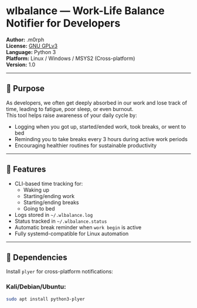 # wlbalance — Work-Life Balance Notifier for Developers

**Author:** .m0rph  
**License:** [GNU GPLv3](https://gnu.org/licenses/gpl-3.0.html)  
**Language:** Python 3  
**Platform:** Linux / Windows / MSYS2 (Cross-platform)  
**Version:** 1.0

---

## 🧘 Purpose

As developers, we often get deeply absorbed in our work and lose track of time, leading to fatigue, poor sleep, or even burnout.  
This tool helps raise awareness of your daily cycle by:

- Logging when you got up, started/ended work, took breaks, or went to bed
- Reminding you to take breaks every 3 hours during active work periods
- Encouraging healthier routines for sustainable productivity

---

## 🚀 Features

- CLI-based time tracking for:
  - Waking up
  - Starting/ending work
  - Starting/ending breaks
  - Going to bed
- Logs stored in `~/.wlbalance.log`
- Status tracked in `~/.wlbalance.status`
- Automatic break reminder when `work begin` is active
- Fully systemd-compatible for Linux automation

---

## 🧰 Dependencies

Install `plyer` for cross-platform notifications:

### Kali/Debian/Ubuntu:
```bash
sudo apt install python3-plyer

